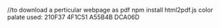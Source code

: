 //to download a perticular webpage as pdf
npm install html2pdf.js
color palate used:
210F37
4F1C51
A55B4B
DCA06D